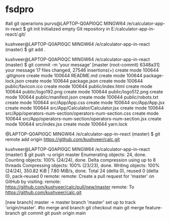 # fsdpro
#all git operarions purvs@LAPTOP-Q0API0QC MINGW64 /e/calculator-app-in-react $ git init Initialized empty Git repository in E:/calculator-app-in-react/.git/

kushveer@LAPTOP-Q0API0QC MINGW64 /e/calculator-app-in-react (master) $ git add .

kushveer@LAPTOP-Q0API0QC MINGW64 /e/calculator-app-in-react (master) $ git commit -m 'your message' [master (root-commit) 6348a31] your message 17 files changed, 27546 insertions(+) create mode 100644 .gitignore create mode 100644 README.md create mode 100644 package-lock.json create mode 100644 package.json create mode 100644 public/favicon.ico create mode 100644 public/index.html create mode 100644 public/logo192.png create mode 100644 public/logo512.png create mode 100644 public/manifest.json create mode 100644 public/robots.txt create mode 100644 src/App/App.css create mode 100644 src/App/App.jsx create mode 100644 src/App/Calculator/Calculator.jsx create mode 100644 src/App/operators-num-section/operators-num-section.css create mode 100644 src/App/operators-num-section/operators-num-section.jsx create mode 100644 src/index.jsx create mode 100644 yarn.lock

@LAPTOP-Q0API0QC MINGW64 /e/calculator-app-in-react (master) $ git remote add origin https://github.com/kushveer/calc.git

kushveer@LAPTOP-Q0API0QC MINGW64 /e/calculator-app-in-react (master) $ git push -u origin master Enumerating objects: 24, done. Counting objects: 100% (24/24), done. Delta compression using up to 8 threads Compressing objects: 100% (23/23), done. Writing objects: 100% (24/24), 350.82 KiB | 7.80 MiB/s, done. Total 24 (delta 0), reused 0 (delta 0), pack-reused 0 remote: remote: Create a pull request for 'master' on GitHub by visiting: remote: https://github.com/kushveer/calc/pull/new/master remote: To https://github.com/kushveer/calc.git

[new branch] master -> master branch 'master' set up to track 'origin/master'. #to merge and branch git checkout main git merge feature-branch git commit git push origin main
